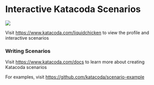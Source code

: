 # Interactive Katacoda Scenarios

[![](http://shields.katacoda.com/katacoda/liquidchicken/count.svg)](https://www.katacoda.com/liquidchicken "Get your profile on Katacoda.com")

Visit https://www.katacoda.com/liquidchicken to view the profile and interactive scenarios

### Writing Scenarios
Visit https://www.katacoda.com/docs to learn more about creating Katacoda scenarios

For examples, visit https://github.com/katacoda/scenario-example
